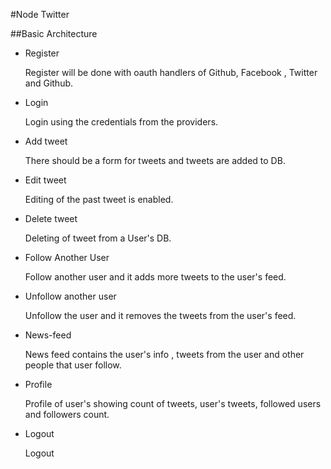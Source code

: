 #Node Twitter

##Basic Architecture

- Register

    Register will be done with oauth handlers of Github, Facebook , Twitter and Github.

- Login

    Login using the credentials from the providers.

- Add tweet

    There should be a form for tweets and tweets are added to DB.

- Edit tweet

    Editing of the past tweet is enabled.

- Delete tweet

    Deleting of tweet from a User's DB.

- Follow Another User

    Follow another user and it adds more tweets to the user's feed.

- Unfollow another user

    Unfollow the user and it removes the tweets from the user's feed.

- News-feed

    News feed contains the user's info , tweets from the user and other people that user follow.

- Profile 

    Profile of user's showing count of tweets, user's tweets, followed users and followers count.

- Logout

    Logout


